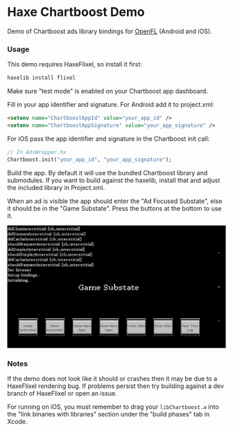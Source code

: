 # Haxe Chartboost Demo

Demo of Chartboost ads library bindings for [OpenFL](http://www.openfl.org/) (Android and iOS).

### Usage ###

This demo requires HaxeFlixel, so install it first:
```bash
haxelib install flixel
```

Make sure "test mode" is enabled on your Chartboost app dashboard.

Fill in your app identifier and signature. For Android add it to project.xml:
```xml
<setenv name="ChartboostAppId" value="your_app_id" />
<setenv name="ChartboostAppSignature" value="your_app_signature" />
```
For iOS pass the app identifier and signature in the Chartboost init call:
```haxe
// In AdsWrapper.hx
Chartboost.init("your_app_id", "your_app_signature");
```

Build the app. By default it will use the bundled Chartboost library and submodules. If you want to build against the haxelib, install that and adjust the included library in Project.xml.

When an ad is visible the app should enter the "Ad Focused Substate", else it should be in the "Game Substate". Press the buttons at the bottom to use it.

![](screenshots/main.png?raw=true)

### Notes ###
If the demo does not look like it should or crashes then it may be due to a HaxeFlixel rendering bug. If problems persist then try building against a dev branch of HaxeFlixel or open an issue.

For running on iOS, you must remember to drag your ```libChartboost.a``` into the "link binaries with libraries" section under the "build phases" tab in Xcode.

